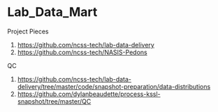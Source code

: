 # Lab_Data_Mart


Project Pieces 
1. https://github.com/ncss-tech/lab-data-delivery
2. https://github.com/ncss-tech/NASIS-Pedons


QC
 
1. https://github.com/ncss-tech/lab-data-delivery/tree/master/code/snapshot-preparation/data-distributions 
2. https://github.com/dylanbeaudette/process-kssl-snapshot/tree/master/QC 
 
